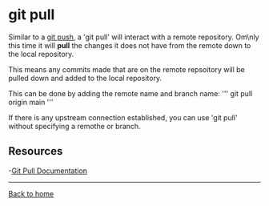 # git pull

Similar to a [git push](./PUSH.md), a 'git pull' will interact with a remote repository. 
Om\nly this time it will **pull** the changes it does not have from the remote down to the local repository.

This  means any commits made that are on the remote repsoitory will be pulled down and added to the local repository.

This can be done by adding the remote name and branch name:
'''
git pull origin main
'''

If there is any upstream connection established, you can use 'git pull' without specifying a remothe or branch.

 ## Resources

-[Git Pull Documentation](https"//git-scm.com/docs/git-pull)

---

[Back to home](../README.md)
